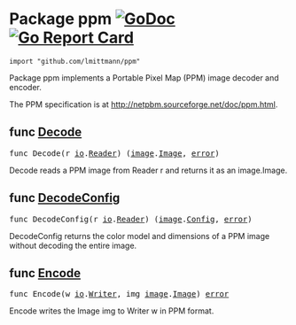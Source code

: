 # Package ppm [![GoDoc](https://godoc.org/github.com/lmittmann/ppm?status.svg)](https://godoc.org/github.com/lmittmann/ppm) [![Go Report Card](https://goreportcard.com/badge/github.com/lmittmann/ppm)](https://goreportcard.com/report/github.com/lmittmann/ppm)


```
import "github.com/lmittmann/ppm"
```
Package ppm implements a Portable Pixel Map (PPM) image decoder and encoder.

The PPM specification is at http://netpbm.sourceforge.net/doc/ppm.html.


## func [Decode](reader.go#L27)
<pre>
func Decode(r <a href="https://godoc.org/io">io</a>.<a href="https://godoc.org/io#Reader">Reader</a>) (<a href="https://godoc.org/image">image</a>.<a href="https://godoc.org/image#Image">Image</a>, <a href="https://godoc.org/builtin#error">error</a>)
</pre>
Decode reads a PPM image from Reader r and returns it as an image.Image.


## func [DecodeConfig](reader.go#L38)
<pre>
func DecodeConfig(r <a href="https://godoc.org/io">io</a>.<a href="https://godoc.org/io#Reader">Reader</a>) (<a href="https://godoc.org/image">image</a>.<a href="https://godoc.org/image#Config">Config</a>, <a href="https://godoc.org/builtin#error">error</a>)
</pre>
DecodeConfig returns the color model and dimensions of a PPM image without decoding the entire image.


## func [Encode](writer.go#L15)
<pre>
func Encode(w <a href="https://godoc.org/io">io</a>.<a href="https://godoc.org/io#Writer">Writer</a>, img <a href="https://godoc.org/image">image</a>.<a href="https://godoc.org/image#Image">Image</a>) <a href="https://godoc.org/builtin#error">error</a>
</pre>
Encode writes the Image img to Writer w in PPM format.
